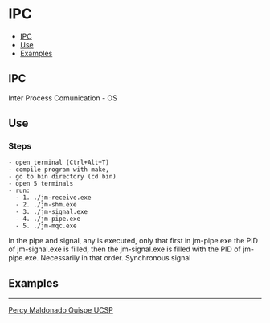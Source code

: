 IPC
======================

[ipc]: https://github.com/percy00010/os/tree/master/ipc

  - [IPC](#ipc)
  - [Use](#use)
  - [Examples](#examples)

## IPC ##
  Inter Process Comunication - OS
## Use ##

### Steps ###
    - open terminal (Ctrl+Alt+T)
    - compile program with make,
    - go to bin directory (cd bin)
    - open 5 terminals
    - run:
      - 1. ./jm-receive.exe
      - 2. ./jm-shm.exe
      - 3. ./jm-signal.exe
      - 4. ./jm-pipe.exe
      - 5. ./jm-mqc.exe

  In the pipe and signal, any is executed, only that first in jm-pipe.exe the PID of jm-signal.exe is filled, then the jm-signal.exe is filled with the PID of jm-pipe.exe. Necessarily in that order. Synchronous signal
## Examples

<!--:sparkles: :camel: :boom:-->

* * *
[Percy Maldonado Quispe UCSP](https://github.com/percy00010)
